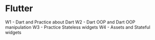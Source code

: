 # Flutter
W1 - Dart and Practice about Dart
W2 - Dart OOP and Dart OOP manipulation
W3 - Practice Stateless widgets
W4 - Assets and Stateful widgets
